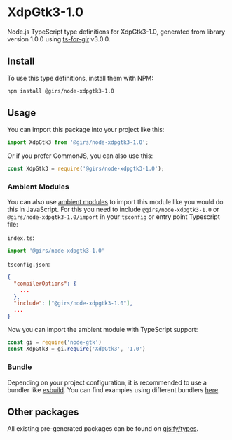 
# XdpGtk3-1.0

Node.js TypeScript type definitions for XdpGtk3-1.0, generated from library version 1.0.0 using [ts-for-gir](https://github.com/gjsify/ts-for-gir) v3.0.0.


## Install

To use this type definitions, install them with NPM:
```bash
npm install @girs/node-xdpgtk3-1.0
```

## Usage

You can import this package into your project like this:
```ts
import XdpGtk3 from '@girs/node-xdpgtk3-1.0';
```

Or if you prefer CommonJS, you can also use this:
```ts
const XdpGtk3 = require('@girs/node-xdpgtk3-1.0');
```

### Ambient Modules

You can also use [ambient modules](https://github.com/gjsify/ts-for-gir/tree/main/packages/cli#ambient-modules) to import this module like you would do this in JavaScript.
For this you need to include `@girs/node-xdpgtk3-1.0` or `@girs/node-xdpgtk3-1.0/import` in your `tsconfig` or entry point Typescript file:

`index.ts`:
```ts
import '@girs/node-xdpgtk3-1.0'
```

`tsconfig.json`:
```json
{
  "compilerOptions": {
    ...
  },
  "include": ["@girs/node-xdpgtk3-1.0"],
  ...
}
```

Now you can import the ambient module with TypeScript support: 

```ts
const gi = require('node-gtk')
const XdpGtk3 = gi.require('XdpGtk3', '1.0')
```


### Bundle

Depending on your project configuration, it is recommended to use a bundler like [esbuild](https://esbuild.github.io/). You can find examples using different bundlers [here](https://github.com/gjsify/ts-for-gir/tree/main/examples).

## Other packages

All existing pre-generated packages can be found on [gjsify/types](https://github.com/gjsify/types).

